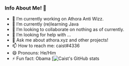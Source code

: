 ### Info About Me! 🚧

- 🔭 I’m currently working on Athora Anti Wizz.
- 🌱 I’m currently (re)learning Java
- 👯 I’m looking to collaborate on nothing as of currently.
- 🤔 I’m looking for help with ...
- 💬 Ask me about athora.xyz and other projects!
- 📫 How to reach me: caist#4336
- 😄 Pronouns: He/Him
- ⚡ Fun fact: Obama
[![Caist's GitHub stats](https://github-readme-stats.vercel.app/api?username=anuraghazra&show_icons=true&theme=dark)
